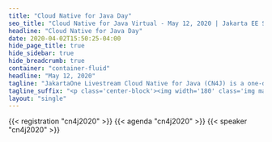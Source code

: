 ```yaml
---
title: "Cloud Native for Java Day"
seo_title: "Cloud Native for Java Virtual - May 12, 2020 | Jakarta EE Software | Cloud Native"
headline: "Cloud Native for Java Day"
date: 2020-04-02T15:50:25-04:00
hide_page_title: true
hide_sidebar: true
hide_breadcrumb: true
container: "container-fluid"
headline: "May 12, 2020"
tagline: "JakartaOne Livestream Cloud Native for Java (CN4J) is a one-day virtual conference for developers, engineers and technical business leaders with the focus of building enterprise Java on Kubernetes. "
tagline_suffix: "<p class='center-block'><img width='180' class='img margin-right-20' src='/images/jakarta/jakarta-ee-logo.svg' alt='Jakarta EE: The New Home of Cloud Native Java'><img width='240' class='img margin-left-20' src='/images/microprofile.png' alt='Microprofile'></p>"
layout: "single"
---
```

{{< registration "cn4j2020" >}}
{{< agenda "cn4j2020" >}}
{{< speaker "cn4j2020" >}}